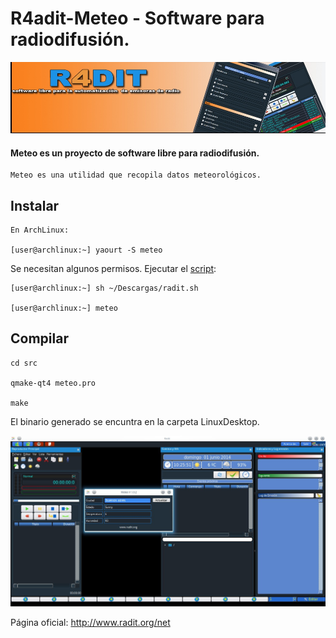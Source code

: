 R4adit-Meteo - Software para radiodifusión.
=============================================

![Meteo-1](https://raw.githubusercontent.com/jfperini/meteo/master/screenshots/meteo-header.jpg "Meteo-1")

#### Meteo es un proyecto de software libre para radiodifusión.

    Meteo es una utilidad que recopila datos meteorológicos.

## Instalar

    En ArchLinux:

    [user@archlinux:~] yaourt -S meteo
    
Se necesitan algunos permisos. Ejecutar el [script](https://github.com/jfperini/radit/blob/master/radit.sh):

    [user@archlinux:~] sh ~/Descargas/radit.sh
    
    [user@archlinux:~] meteo

## Compilar

    cd src

    qmake-qt4 meteo.pro

    make

El binario generado se encuntra en la carpeta LinuxDesktop.

![Meteo-2](https://raw.githubusercontent.com/jfperini/meteo/master/screenshots/meteo-footer.jpg "Meteo-2")

Página oficial: http://www.radit.org/net



